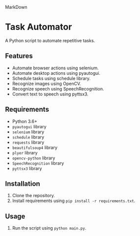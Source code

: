 MarkDown
# Task Automator

A Python script to automate repetitive tasks.

## Features

*   Automate browser actions using selenium.
*   Automate desktop actions using pyautogui.
*   Schedule tasks using schedule library.
*   Recognize images using OpenCV.
*   Recognize speech using SpeechRecognition.
*   Convert text to speech using pyttsx3.

## Requirements

*   Python 3.6+
*   `pyautogui` library
*   `selenium` library
*   `schedule` library
*   `requests` library
*   `beautifulsoup4` library
*   `plyer` library
*   `opencv-python` library
*   `SpeechRecognition` library
*   `pyttsx3` library

## Installation

1.  Clone the repository.
2.  Install requirements using `pip install -r requirements.txt`.

## Usage

1.  Run the script using `python main.py`.
